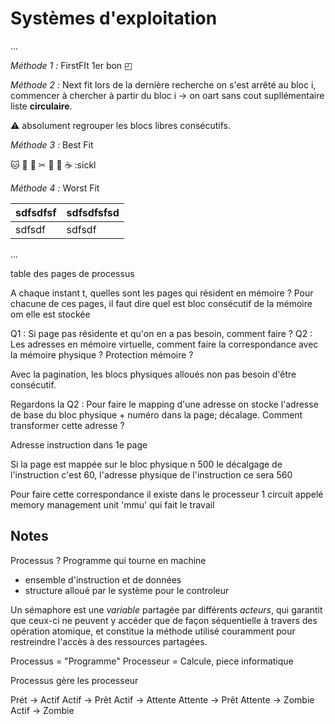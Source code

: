 # Systèmes d'exploitation

...

*Méthode 1 :* FirstFIt 1er bon ◰ 

*Méthode 2 :* Next fit lors de la dernière recherche on s'est arrêté au bloc i, commencer à chercher à partir du bloc i -> on oart sans cout supllémentaire liste **circulaire**.

⚠ absolument regrouper les blocs libres consécutifs.

*Méthode 3 :* Best Fit

🐱 🐶 🔨 ✂ 	👻 🐹 ☕ \:sickl

*Méthode 4 :* Worst Fit

| sdfsdfsf | sdfsdfsfsd |
|:---------|:-----------|
| sdfsdf   | sdfsdf     |


...

table des pages de processus

A chaque instant t, quelles sont les pages qui résident en mémoire ?
Pour chacune de ces pages, il faut dire quel est bloc consécutif de la mémoire om elle est stockée

Q1 : Si page pas résidente et qu'on en a pas besoin, comment faire ?
Q2 : Les adresses en mémoire virtuelle, comment faire la correspondance avec la mémoire physique ?
Protection mémoire ?

Avec la pagination, les blocs physiques alloués non pas besoin d'être consécutif.

Regardons la Q2 : Pour faire le mapping d'une adresse on stocke l'adresse de base du bloc physique + numéro dans la page; décalage. Comment transformer cette adresse ?

Adresse instruction dans 1e page

Si la page est mappée sur le bloc physique n 500 le décalgage de l'instruction c'est 60, l'adresse physique de l'instruction ce sera 560

Pour faire cette correspondance il existe dans le processeur 1 circuit appelé memory management unit 'mmu' qui fait le travail

## Notes

Processus ? Programme qui tourne en machine
- ensemble d'instruction et de données
- structure alloué par le système pour le controleur

Un sémaphore est une *variable* partagée par différents *acteurs*, qui garantit que ceux-ci ne peuvent y accéder que de façon séquentielle à travers des opération atomique, et constitue la méthode utilisé couramment pour restreindre l'accès à des ressources partagées.

Processus = "Programme"
Processeur = Calcule, piece informatique

Processus gère les processeur

Prét -> Actif
Actif -> Prêt
Actif -> Attente
Attente -> Prêt
Attente -> Zombie
Actif -> Zombie